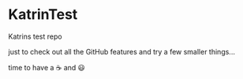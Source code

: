 # KatrinTest
Katrins test repo

just to check out all the GitHub features and try a few smaller things...

time to have a ☕ and 😃

